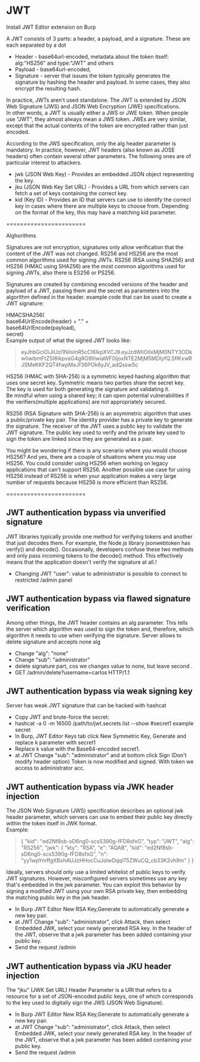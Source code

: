 # JWT
Install JWT Editor extension on Burp  

A JWT consists of 3 parts: a header, a payload, and a signature. These are each separated by a dot  
* Header -  base64url-encoded, metadata about the token itself: alg:"HS256" and type:"JWT" and others
* Payload - base64url-encoded,  
* Signature - server that issues the token typically generates the signature by hashing the header and payload. In some cases, they also encrypt the resulting hash. 
    
In practice, JWTs aren't used standalone. The JWT is extended by JSON Web Signature (JWS) and JSON Web Encryption (JWE) specifications.   
In other words, a JWT is usually either a JWS or JWE token. When people use "JWT", they almost always mean a JWS token. JWEs are very similar, except that the actual contents of the token are encrypted rather than just encoded.   

According to the JWS specification, only the alg header parameter is mandatory. In practice, however, JWT headers (also known as JOSE headers) often contain several other parameters. The following ones are of particular interest to attackers.  
* jwk (JSON Web Key) - Provides an embedded JSON object representing the key.  
* jku (JSON Web Key Set URL) - Provides a URL from which servers can fetch a set of keys containing the correct key.  
* kid (Key ID) - Provides an ID that servers can use to identify the correct key in cases where there are multiple keys to choose from. Depending on the format of the key, this may have a matching kid parameter.

=======================

Alghorithms

Signatures are not encryption, signatures only allow verification that the content of the JWT was not changed. RS256 and HS256 are the most common algorithms used for signing JWTs. RS256 (RSA using SHA256) and HS256 (HMAC using SHA256) are the most common algorithms used for signing JWTs, also there is ES256 or PS256.

Signatures are created by combining encoded versions of the header and payload of a JWT, passing them and the secret as parameters into the algorithm defined in the header. example code that can be used to create a JWT signature:

HMACSHA256(  
    base64UrlEncode(header) + "." +  
    base64UrlEncode(payload),  
    secret)    
Example output of what the signed JWT looks like:  
> eyJhbGciOiJIUzI1NiIsInR5cCI6IkpXVCJ9.eyJzdWIiOiIxMjM0NTY3ODkwIiwibmFtZSI6IkpvaG4gRG9lIiwiaWF0IjoxNTE2MjM5MDIyfQ.SflKxwRJSMeKKF2QT4fwpMeJf36POk6yJV_adQssw5c    

HS256 (HMAC with SHA-256) is a symmetric keyed hashing algorithm that uses one secret key. Symmetric means two parties share the secret key. The key is used for both generating the signature and validating it.  
Be mindful when using a shared key; it can open potential vulnerabilities if the verifiers(multiple applications) are not appropriately secured.  

RS256 (RSA Signature with SHA-256) is an asymmetric algorithm that uses a public/private key pair. The identity provider has a private key to generate the signature. The receiver of the JWT uses a public key to validate the JWT signature. The public key used to verify and the private key used to sign the token are linked since they are generated as a pair. 

You might be wondering if there is any scenario where you would choose HS256? And yes, there are a couple of situations where you may use HS256.
You could consider using HS256 when working on legacy applications that can't support RS256. Another possible use case for using HS256 instead of RS256 is when your application makes a very large number of requests because HS256 is more efficient than RS256.

=======================

## JWT authentication bypass via unverified signature  
JWT libraries typically provide one method for verifying tokens and another that just decodes them. For example, the Node.js library jsonwebtoken has verify() and decode().
Occasionally, developers confuse these two methods and only pass incoming tokens to the decode() method. This effectively means that the application doesn't verify the signature at all.!  
* Changing JWT "user": value to administrator is possible to connect to restricted /admin panel
## JWT authentication bypass via flawed signature verification  
Among other things, the JWT header contains an alg parameter. This tells the server which algorithm was used to sign the token and, therefore, which algorithm it needs to use when verifying the signature.
Server allows to delete signature and accepts none alg

* Change "alg": "none"
* Change "sub": "administrator"  
* delete signature part, cos we changes value to none, but leave second .
* GET /admin/delete?username=carlos HTTP/1.1  
## JWT authentication bypass via weak signing key  
Server has weak JWT signature that can be hacked with hashcat
* Copy JWT and brute-force the secret:  
* hashcat -a 0 -m 16500 <YOUR-JWT> /path/to/jwt.secrets.list --show         #secret1 example secret
* In Burp, JWT Editor Keys tab click New Symmetric Key, Generate and replace k parameter with secret1  
* Replace k value with the Base64-encoded secret1.  
* at JWT Change "sub": "administrator" and at bottom click Sign (Don't modify header option) 
Token is now modified and signed. With token we access to administrator acc.

## JWT authentication bypass via JWK header injection  
The JSON Web Signature (JWS) specification describes an optional jwk header parameter, which servers can use to embed their public key directly within the token itself in JWK format.  
Example:  
> {
    "kid": "ed2Nf8sb-sD6ng0-scs5390g-fFD8sfxG",
    "typ": "JWT",
    "alg": "RS256",
    "jwk": {
        "kty": "RSA",
        "e": "AQAB",
        "kid": "ed2Nf8sb-sD6ng0-scs5390g-fFD8sfxG",
        "n": "yy1wpYmffgXBxhAUJzHHocCuJolwDqql75ZWuCQ_cb33K2vh9m"
    }
> }   
    
Ideally, servers should only use a limited whitelist of public keys to verify JWT signatures. However, misconfigured servers sometimes use any key that's embedded in the jwk parameter.
You can exploit this behavior by signing a modified JWT using your own RSA private key, then embedding the matching public key in the jwk header.  
    
 
* In Burp JWT Editor New RSA Key,Generate to automatically generate a new key pair.
* at JWT Change "sub": "administrator", click Attack, then select Embedded JWK, select your newly generated RSA key. In the header of the JWT, observe that a jwk parameter has been added containing your public key.
* Send the request /admin
    
## JWT authentication bypass via JKU header injection  
The “jku” (JWK Set URL) Header Parameter is a URI that refers to a resource for a set of JSON-encoded public keys, one of which corresponds to the key used to digitally sign the JWS (JSON Web Signature).

* In Burp JWT Editor New RSA Key,Generate to automatically generate a new key pair.
* at JWT Change "sub": "administrator", click Attack, then select Embedded JWK, select your newly generated RSA key. In the header of the JWT, observe that a jwk parameter has been added containing your public key.
* Send the request /admin
    
    
    
    
    
    
    
    
    
    
